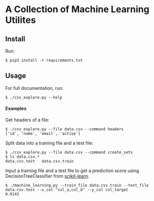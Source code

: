 # A Collection of Machine Learning Utilites

## Install
Run:
```
$ pip3 install -r requirements.txt
```

## Usage
For full documentation, run:
```
$ ./csv_explore.py --help
```
#### Examples

Get headers of a file:
```
$ ./csv_explore.py --file data.csv --command headers
['id', 'name', 'email', 'active']
```

Split data into a training file and a test file:
```
$ ./csv_explore.py --file data.csv --command create_sets
$ ls data.csv.*
data.csv.test   data.csv.train
```

Input a training file and a test file to get a prediction score using DecisionTreeClassifier from [scikit-learn](https://github.com/scikit-learn/scikit-learn).
```
$ ./machine_learning.py --train_file data.csv.train --test_file data.csv.test --x_col "col_a,col_b" --y_col col_target
0.9143
```